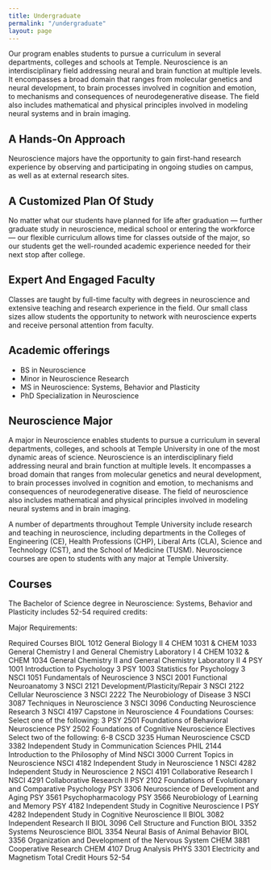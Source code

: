 ```yaml
---
title: Undergraduate
permalink: "/undergraduate"
layout: page
---
```


Our program enables students to pursue a curriculum in several departments, colleges and schools at Temple. Neuroscience is an interdisciplinary field addressing neural and brain function at multiple levels. It encompasses a broad domain that ranges from molecular genetics and neural development, to brain processes involved in cognition and emotion, to mechanisms and consequences of neurodegenerative disease. The field also includes mathematical and physical principles involved in modeling neural systems and in brain imaging.

## A Hands-On Approach

Neuroscience majors have the opportunity to gain first-hand research experience by observing and participating in ongoing studies on campus, as well as at external research sites.  

## A Customized Plan Of Study

No matter what our students have planned for life after  graduation — further graduate study in neuroscience,  medical school or entering the workforce — our flexible  curriculum allows time for classes outside of the major, so our students get the well-rounded academic experience needed for their next stop after college.

## Expert And Engaged Faculty

Classes are taught by full-time faculty with degrees in  neuroscience and extensive teaching and research  experience in the field. Our small class sizes allow students the opportunity to network with neuroscience experts and receive personal attention from faculty.

## Academic offerings

- BS in Neuroscience
- Minor in Neuroscience Research
- MS in Neuroscience: Systems, Behavior and Plasticity
- PhD Specialization in Neuroscience

## Neuroscience Major

A major in Neuroscience enables students to pursue a curriculum in several departments, colleges, and schools at Temple University in one of the most dynamic areas of science. Neuroscience is an interdisciplinary field addressing neural and brain function at multiple levels. It encompasses a broad domain that ranges from molecular genetics and neural development, to brain processes involved in cognition and emotion, to mechanisms and consequences of neurodegenerative disease. The field of neuroscience also includes mathematical and physical principles involved in modeling neural systems and in brain imaging.

A number of departments throughout Temple University include research and teaching in neuroscience, including departments in the Colleges of Engineering (CE), Health Professions (CHP), Liberal Arts (CLA), Science and Technology (CST), and the School of Medicine (TUSM). Neuroscience courses are open to students with any major at Temple University.

## Courses

The Bachelor of Science degree in Neuroscience:  Systems, Behavior and Plasticity includes 52-54 required credits:

Major Requirements:

Required Courses
BIOL 1012	General Biology II	4
CHEM 1031
& CHEM 1033	General Chemistry I
and General Chemistry Laboratory I	4
CHEM 1032
& CHEM 1034	General Chemistry II
and General Chemistry Laboratory II	4
PSY 1001	Introduction to Psychology	3
PSY 1003	Statistics for Psychology	3
NSCI 1051	Fundamentals of Neuroscience	3
NSCI 2001	Functional Neuroanatomy	3
NSCI 2121	Development/Plasticity/Repair	3
NSCI 2122	Cellular Neuroscience	3
NSCI 2222	The Neurobiology of Disease	3
NSCI 3087	Techniques in Neuroscience	3
NSCI 3096	Conducting Neuroscience Research	3
NSCI 4197	Capstone in Neuroscience	4
Foundations Courses:
Select one of the following:	3
PSY 2501	Foundations of Behavioral Neuroscience
PSY 2502	Foundations of Cognitive Neuroscience
Electives
Select two of the following:	6-8
CSCD 3235	Human Neuroscience
CSCD 3382	Independent Study in Communication Sciences
PHIL 2144	Introduction to the Philosophy of Mind
NSCI 3000	Current Topics in Neuroscience
NSCI 4182	Independent Study in Neuroscience 1
NSCI 4282	Independent Study in Neuroscience 2
NSCI 4191	Collaborative Research I
NSCI 4291	Collaborative Research II
PSY 2102	Foundations of Evolutionary and Comparative Psychology
PSY 3306	Neuroscience of Development and Aging
PSY 3561	Psychopharmacology
PSY 3566	Neurobiology of Learning and Memory
PSY 4182	Independent Study in Cognitive Neuroscience I
PSY 4282	Independent Study in Cognitive Neuroscience II
BIOL 3082	Independent Research II
BIOL 3096	Cell Structure and Function
BIOL 3352	Systems Neuroscience
BIOL 3354	Neural Basis of Animal Behavior
BIOL 3356	Organization and Development of the Nervous System
CHEM 3881	Cooperative Research
CHEM 4107	Drug Analysis
PHYS 3301	Electricity and Magnetism
Total Credit Hours	52-54
